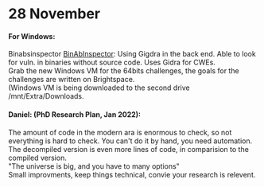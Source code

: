 # 28 November

#### For Windows:  
Binabsinspector
[BinAbInspector](https://github.com/KeenSecurityLab/BinAbsInspector): Using Gigdra in the back end. Able to look for vuln. in binaries without source code. Uses Gidra for CWEs.  
Grab the new Windows VM for the 64bits challenges, the goals for the challenges are written on Brightspace.  
(Windows VM is being downloaded to the second drive /mnt/Extra/Downloads.

#### Daniel: (PhD Research Plan, Jan 2022):  
The amount of code in the modern ara is enormous to check, so not everything is hard to check. You can't do it by hand, you need automation. The decompiled version is even more lines of code, in comparision to the compiled version.  
"The universe is big, and you have to many options"  
Small improvments, keep things technical, convie your research is relevent.   